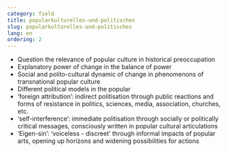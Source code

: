 ```yaml
---
category: field
title: popularkulturelles-und-politisches
slug: popularkulturelles-und-politisches
lang: en
ordering: 2
---
```

- Question the relevance of popular culture in historical preoccupation
- Explanatory power of change in the balance of power
- Social and polito-cultural dynamic of change in phenomenons of transnational popular culture
- Different political models in the popular
-	‘foreign attribution’: indirect politisation through public reactions and forms of resistance in politics, sciences, media, association, churches, etc.
-	‘self-interference’: immediate politisation through socially or politically critical messages, consciously written in popular cultural articulations
-	‘Eigen-sin’: ‘voiceless - discreet’ through informal impacts of popular arts, opening up horizons and widening possibilities for actions
